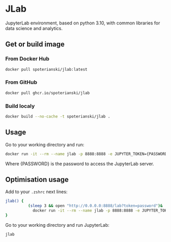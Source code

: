 # JLab

JupyterLab environment, based on python 3.10, with common libraries for data science and analytics.

## Get or build image

### From Docker Hub
```bash
docker pull spoterianski/jlab:latest
```

### From GitHub

```bash
docker pull ghcr.io/spoterianski/jlab
```

### Build localy

```bash
docker build --no-cache -t spoterianski/jlab .
```

## Usage

Go to your working directory and run:

```bash
docker run -it --rm --name jlab -p 8888:8888 -e JUPYTER_TOKEN={PASSWORD} -v $PWD:/app spoterianski/jlab:latest
```

Where {PASSWORD} is the password to access the JupyterLab server.

## Optimisation usage

Add to your `.zshrc` next lines:

```bash
jlab() {
          (sleep 3 && open "http://0.0.0.0:8888/lab?token=password")&
            docker run -it --rm --name jlab -p 8888:8888 -e JUPYTER_TOKEN=password -v $PWD:/app spoterianski/jlab:latest            
}
```

Go to your working directory and run JupyterLab:

```bash
jlab
```
